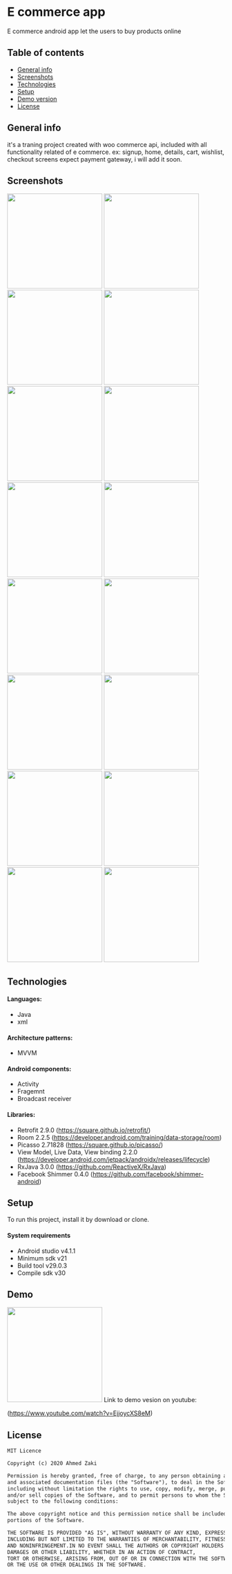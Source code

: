 # E commerce app

E commerce android app let the users to buy products online

## Table of contents
* [General info](#general-info)
* [Screenshots](#screenshots)
* [Technologies](#technologies)
* [Setup](#setup)
* [Demo version](#demo)
* [License](#license)

## General info

it's a traning project created with woo commerce api, included with all functionality related of e commerce.
ex: signup, home, details, cart, wishlist, checkout screens expect payment gateway, i will add it soon.

## Screenshots

<img src="images/1-home-grid.jpg" width="220" > <img src="images/2-home-list.jpg" width="220" >
<img src="images/3-details.jpg" width="220" >
<img src="images/4-zoom.jpg" width="220" >
<img src="images/5-more-details.jpg" width="220" >
<img src="images/6-wishlist.jpg" width="220" >
<img src="images/7-cart.jpg" width="220" >
<img src="images/8-checkout-shipping.jpg" width="220" >
<img src="images/9-checkout-payment.jpg" width="220" >
<img src="images/10-checkout-review.jpg" width="220" >
<img src="images/11-review_scroll.jpg" width="220" >
<img src="images/12-finish.jpg" width="220" >
<img src="images/13-menu.jpg" width="220" >
<img src="images/14-signup.jpg" width="220" >
<img src="images/15-empty_wishlist.jpg" width="220" >
<img src="images/16-empty-cart.jpg" width="220" >

## Technologies

#### Languages:
- Java 
- xml

#### Architecture patterns:
- MVVM

#### Android components:
- Activity 
- Fragemnt
- Broadcast receiver

#### Libraries:
- Retrofit 2.9.0 (https://square.github.io/retrofit/)
- Room 2.2.5 (https://developer.android.com/training/data-storage/room)
- Picasso 2.71828 (https://square.github.io/picasso/)
- View Model, Live Data, View binding 2.2.0 (https://developer.android.com/jetpack/androidx/releases/lifecycle)
- RxJava 3.0.0 (https://github.com/ReactiveX/RxJava)
- Facebook Shimmer 0.4.0 (https://github.com/facebook/shimmer-android)

## Setup

To run this project, install it by download or clone.

#### System requirements
- Android studio v4.1.1
- Minimum sdk v21
- Build tool v29.0.3
- Compile sdk v30

## Demo 

<img src="images/E-commerce.png" width="220" >
Link to demo vesion on youtube: 

(https://www.youtube.com/watch?v=EjjoycXS8eM)

## License

```html
MIT Licence 

Copyright (c) 2020 Ahmed Zaki

Permission is hereby granted, free of charge, to any person obtaining a copy of this software
and associated documentation files (the "Software"), to deal in the Software without restriction,
including without limitation the rights to use, copy, modify, merge, publish, distribute, sublicense,
and/or sell copies of the Software, and to permit persons to whom the Software is furnished to do so, 
subject to the following conditions:

The above copyright notice and this permission notice shall be included in all copies or substantial 
portions of the Software.

THE SOFTWARE IS PROVIDED "AS IS", WITHOUT WARRANTY OF ANY KIND, EXPRESS OR IMPLIED, 
INCLUDING BUT NOT LIMITED TO THE WARRANTIES OF MERCHANTABILITY, FITNESS FOR A PARTICULAR PURPOSE
AND NONINFRINGEMENT.IN NO EVENT SHALL THE AUTHORS OR COPYRIGHT HOLDERS BE LIABLE FOR ANY CLAIM,
DAMAGES OR OTHER LIABILITY, WHETHER IN AN ACTION OF CONTRACT,
TORT OR OTHERWISE, ARISING FROM, OUT OF OR IN CONNECTION WITH THE SOFTWARE
OR THE USE OR OTHER DEALINGS IN THE SOFTWARE.
```






